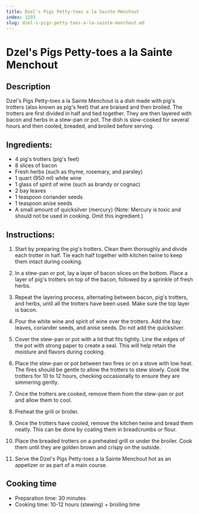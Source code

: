 ```yaml
---
title: Dzel's Pigs Petty-toes a la Sainte Menchout
index: 1193
slug: dzel-s-pigs-petty-toes-a-la-sainte-menchout.md
---
```


# Dzel's Pigs Petty-toes a la Sainte Menchout

## Description
Dzel's Pigs Petty-toes a la Sainte Menchout is a dish made with pig's trotters (also known as pig's feet) that are braised and then broiled. The trotters are first divided in half and tied together. They are then layered with bacon and herbs in a stew-pan or pot. The dish is slow-cooked for several hours and then cooled, breaded, and broiled before serving.

## Ingredients:
- 4 pig's trotters (pig's feet)
- 8 slices of bacon
- Fresh herbs (such as thyme, rosemary, and parsley)
- 1 quart (950 ml) white wine
- 1 glass of spirit of wine (such as brandy or cognac)
- 2 bay leaves
- 1 teaspoon coriander seeds
- 1 teaspoon anise seeds
- A small amount of quicksilver (mercury) (Note: Mercury is toxic and should not be used in cooking. Omit this ingredient.)

## Instructions:
1. Start by preparing the pig's trotters. Clean them thoroughly and divide each trotter in half. Tie each half together with kitchen twine to keep them intact during cooking.

2. In a stew-pan or pot, lay a layer of bacon slices on the bottom. Place a layer of pig's trotters on top of the bacon, followed by a sprinkle of fresh herbs.

3. Repeat the layering process, alternating between bacon, pig's trotters, and herbs, until all the trotters have been used. Make sure the top layer is bacon.

4. Pour the white wine and spirit of wine over the trotters. Add the bay leaves, coriander seeds, and anise seeds. Do not add the quicksilver.

5. Cover the stew-pan or pot with a lid that fits tightly. Line the edges of the pot with strong paper to create a seal. This will help retain the moisture and flavors during cooking.

6. Place the stew-pan or pot between two fires or on a stove with low heat. The fires should be gentle to allow the trotters to stew slowly. Cook the trotters for 10 to 12 hours, checking occasionally to ensure they are simmering gently.

7. Once the trotters are cooked, remove them from the stew-pan or pot and allow them to cool.

8. Preheat the grill or broiler.

9. Once the trotters have cooled, remove the kitchen twine and bread them neatly. This can be done by coating them in breadcrumbs or flour.

10. Place the breaded trotters on a preheated grill or under the broiler. Cook them until they are golden brown and crispy on the outside.

11. Serve the Dzel's Pigs Petty-toes a la Sainte Menchout hot as an appetizer or as part of a main course.

## Cooking time
- Preparation time: 30 minutes
- Cooking time: 10-12 hours (stewing) + broiling time